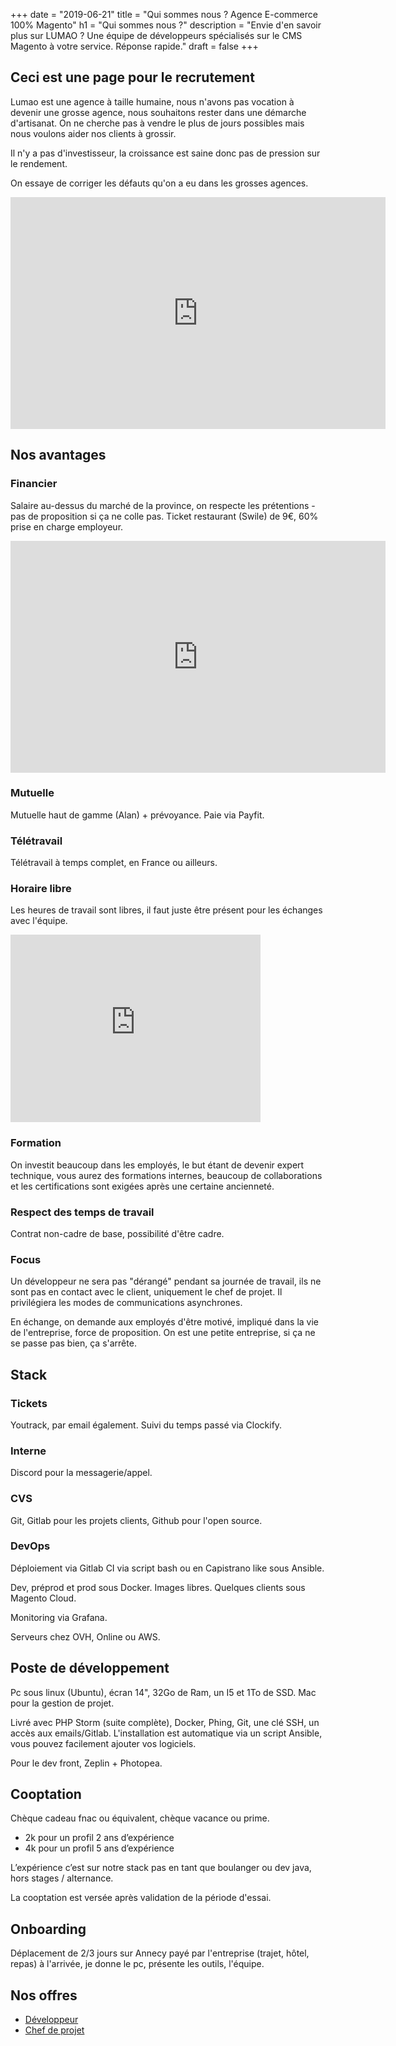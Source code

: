 +++
date = "2019-06-21"
title = "Qui sommes nous ? Agence E-commerce 100% Magento"
h1 = "Qui sommes nous ?"
description = "Envie d'en savoir plus sur LUMAO ? Une équipe de développeurs spécialisés sur le CMS Magento à votre service. Réponse rapide."
draft = false
+++

## Ceci est une page pour le recrutement

Lumao est une agence à taille humaine, nous n'avons pas vocation à devenir une grosse agence, nous souhaitons rester 
dans une démarche d'artisanat. On ne cherche pas à vendre le plus de jours possibles mais nous voulons aider nos clients
à grossir.

Il n'y a pas d'investisseur, la croissance est saine donc pas de pression sur le rendement.

On essaye de corriger les défauts qu'on a eu dans les grosses agences.

<iframe width="600" height="371" seamless frameborder="0" scrolling="no" src="https://docs.google.com/spreadsheets/d/e/2PACX-1vQ-oNucSzPefQk-cEd_53wvxodgliTBg2EfjiE1t4pl3IikZUyOcO9WJEOJzqrg4nO120AV7EKafyan/pubchart?oid=461312662&amp;format=image"></iframe>

## Nos avantages

### Financier

Salaire au-dessus du marché de la province, on respecte les prétentions - pas de proposition si ça ne colle pas.
Ticket restaurant (Swile) de 9€, 60% prise en charge employeur.

<iframe width="600" height="371" seamless frameborder="0" scrolling="no" src="https://docs.google.com/spreadsheets/d/e/2PACX-1vQ-oNucSzPefQk-cEd_53wvxodgliTBg2EfjiE1t4pl3IikZUyOcO9WJEOJzqrg4nO120AV7EKafyan/pubchart?oid=218773829&amp;format=image"></iframe>

### Mutuelle

Mutuelle haut de gamme (Alan) + prévoyance. Paie via Payfit.

### Télétravail

Télétravail à temps complet, en France ou ailleurs.

### Horaire libre

Les heures de travail sont libres, il faut juste être présent pour les échanges avec l'équipe.

<iframe width="400" height="300" seamless frameborder="0" scrolling="no" src="https://docs.google.com/spreadsheets/d/e/2PACX-1vQ-oNucSzPefQk-cEd_53wvxodgliTBg2EfjiE1t4pl3IikZUyOcO9WJEOJzqrg4nO120AV7EKafyan/pubchart?oid=1977427001&amp;format=image"></iframe>

### Formation

On investit beaucoup dans les employés, le but étant de devenir expert technique, vous aurez des formations internes,
beaucoup de collaborations et les certifications sont exigées après une certaine ancienneté.

### Respect des temps de travail

Contrat non-cadre de base, possibilité d'être cadre.

### Focus

Un développeur ne sera pas "dérangé" pendant sa journée de travail, ils ne sont pas en contact avec le client, uniquement
le chef de projet. Il privilégiera les modes de communications asynchrones.

En échange, on demande aux employés d'être motivé, impliqué dans la vie de l'entreprise, force de proposition. On est une
petite entreprise, si ça ne se passe pas bien, ça s'arrête.

## Stack

### Tickets

Youtrack, par email également.
Suivi du temps passé via Clockify.

### Interne

Discord pour la messagerie/appel.

### CVS

Git, Gitlab pour les projets clients, Github pour l'open source.

### DevOps

Déploiement via Gitlab CI via script bash ou en Capistrano like sous Ansible.

Dev, préprod et prod sous Docker. Images libres. Quelques clients sous Magento Cloud.

Monitoring via Grafana.

Serveurs chez OVH, Online ou AWS.

## Poste de développement

Pc sous linux (Ubuntu), écran 14", 32Go de Ram, un I5 et 1To de SSD.
Mac pour la gestion de projet.

Livré avec PHP Storm (suite complète), Docker, Phing, Git, une clé SSH, un accès aux emails/Gitlab. 
L'installation est automatique via un script Ansible, vous pouvez facilement ajouter vos logiciels.

Pour le dev front, Zeplin + Photopea.

## Cooptation

Chèque cadeau fnac ou équivalent, chèque vacance ou prime.

- 2k pour un profil 2 ans d’expérience
- 4k pour un profil 5 ans d’expérience

L’expérience c’est sur notre stack pas en tant que boulanger ou dev java, hors stages / alternance.

La cooptation est versée après validation de la période d'essai.

## Onboarding

Déplacement de 2/3 jours sur Annecy payé par l'entreprise (trajet, hôtel, repas) à l'arrivée, je donne le pc, présente les outils, l'équipe.

## Nos offres

- [Développeur](/post/job-magento/)
- [Chef de projet](/post/job-cdp/)
